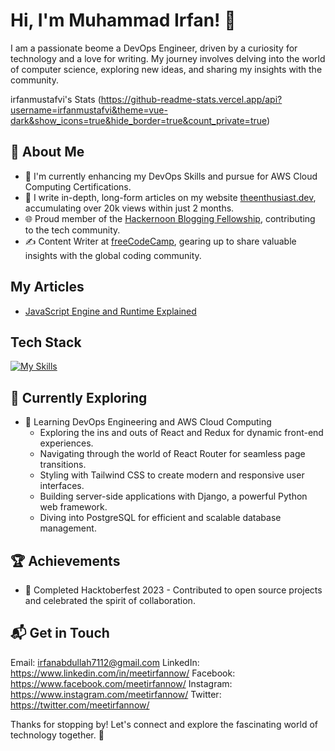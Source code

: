 # Hi, I'm Muhammad Irfan! 👋

I am a passionate beome a DevOps Engineer, driven by a curiosity for technology and a love for writing. My journey involves delving into the world of computer science, exploring new ideas, and sharing my insights with the community.

irfanmustafvi's Stats (https://github-readme-stats.vercel.app/api?username=irfanmustafvi&theme=vue-dark&show_icons=true&hide_border=true&count_private=true)

## 🚀 About Me

- 🔭 I'm currently enhancing my DevOps Skills and pursue for AWS Cloud Computing Certifications.
- 📝 I write in-depth, long-form articles on my website [theenthusiast.dev](https://theenthusiast.dev), accumulating over 20k views within just 2 months.
- 🌐 Proud member of the [Hackernoon Blogging Fellowship](https://hackernoon.com/), contributing to the tech community.
- ✍️ Content Writer at [freeCodeCamp](https://www.freecodecamp.org/), gearing up to share valuable insights with the global coding community.

## My Articles
- [JavaScript Engine and Runtime Explained](https://www.freecodecamp.org/news/javascript-engine-and-runtime-explained/)


## Tech Stack
[![My Skills](https://skillicons.dev/icons?i=js,html,css,wasm)](https://skillicons.dev)

## 🌱 Currently Exploring

- 🚀 Learning DevOps Engineering and AWS Cloud Computing
  - Exploring the ins and outs of React and Redux for dynamic front-end experiences.
  - Navigating through the world of React Router for seamless page transitions.
  - Styling with Tailwind CSS to create modern and responsive user interfaces.
  - Building server-side applications with Django, a powerful Python web framework.
  - Diving into PostgreSQL for efficient and scalable database management.

 ## 🏆 Achievements

- 🌟 Completed Hacktoberfest 2023 - Contributed to open source projects and celebrated the spirit of collaboration.


## 📬 Get in Touch

Email: irfanabdullah7112@gmail.com
LinkedIn: https://www.linkedin.com/in/meetirfannow/
Facebook: https://www.facebook.com/meetirfannow/
Instagram: https://www.instagram.com/meetirfannow/
Twitter: https://twitter.com/meetirfannow/

Thanks for stopping by! Let's connect and explore the fascinating world of technology together. 🚀



<!--

Here are some ideas to get you started:

- 🔭 I’m currently working on ...
- 🌱 I’m currently learning ...
- 👯 I’m looking to collaborate on ...
- 🤔 I’m looking for help with ...
- 💬 Ask me about ...
- 📫 How to reach me: ...
- 😄 Pronouns: ...
- ⚡ Fun fact: ...
-->



